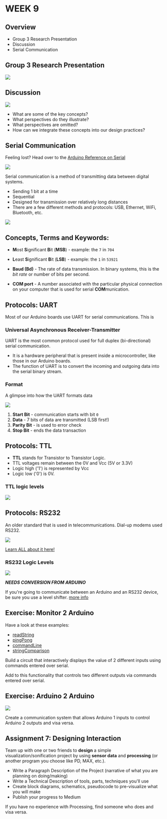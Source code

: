 # WEEK 9

## Overview

* Group 3 Research Presentation
* Discussion
* Serial Communication

## Group 3 Research Presentation

![](images/yield2.gif)

## Discussion

![](images/discuss.gif)

* What are some of the key concepts?
* What perspectives do they illustrate?
* What perspectives are omitted?
* How can we integrate these concepts into our design practices?

## Serial Communication

Feeling lost? Head over to the [Arduino Reference on Serial](https://www.arduino.cc/reference/en/language/functions/communication/serial/)

![](images/serial.gif)

Serial communication is a method of transmitting data between digital systems.

* Sending 1 bit at a time
* Sequential
* Designed for transmission over relatively long distances
* There are a few different methods and protocols: USB, Ethernet, WiFi, Bluetooth, etc.
  
![](images/serial_dgm.png)

## Concepts, Terms and Keywords:

* **M**ost **S**ignificant **B**it (**MSB**) - example: the `7` in `704`

* **L**east **S**ignificant **B**it (**LSB**) - example: the `1` in `53921`

* **Baud (Bd)** - The rate of data transmission. In binary systems, this is the *bit rate* or number of bits per second.

* **COM port** - A number associated with the particular physical connection on your computer that is used for serial **COM**munication.


## Protocols: UART

Most of our Arduino boards use UART for serial communications. This is 

### Universal Asynchronous Receiver-Transmitter

UART is the most common protocol used for full duplex (bi-directional) serial communication.

* It is a hardware peripheral that is present inside a microcontroller, like those in our Arduino boards.
* The function of UART is to convert the incoming and outgoing data into the serial binary stream.

### Format

A glimpse into how the UART formats data

![](images/UART-Protocol-format.png)

1. **Start Bit** - communication starts with bit `0`
2. **Data** - 7 bits of data are transmitted (LSB first!)
3. **Parity Bit** - is used to error check
4. **Stop Bit** - ends the data transaction


## Protocols: TTL

* **TTL** stands for Transistor to Transistor Logic.
* TTL voltages remain between the 0V and Vcc (5V or 3.3V)
* Logic high ('1') is represented by Vcc
* Logic low ('0') is 0V.

### TTL logic levels

![](images/ttl-timing.png)

## Protocols: RS232

An older standard that is used in telecommunications. Dial-up modems used RS232.

![](images/rs232.png)

[Learn ALL about it here!](https://www.codrey.com/embedded-systems/rs232-serial-communication/)

### RS232 Logic Levels

![](images/rs232-timing.png)

***NEEDS CONVERSION FROM ARDUINO***

If you're going to communicate between an Arduino and an RS232 device, be sure you use a level shifter. [more info](https://www.sparkfun.com/tutorials/215)

## Exercise: Monitor 2 Arduino

Have a look at these examples:

* [readString](arduino/readString/readString.ino)
* [pingPong](arduino/pingPong/pingPong.ino)
* [commandLine](arduino/commandLine/commandLine.ino)
* [stringComparison](arduino/stringComparison/stringComparison.ino)

Build a circuit that interactively displays the value of 2 different inputs using commands entered over serial.

Add to this functionality that controls two different outputs via commands entered over serial.

## Exercise: Arduino 2 Arduino

![](images/arduino2arduino.png)

Create a communication system that allows Arduino 1 inputs to control Arduino 2 outputs and visa versa.

## Assignment 7: Designing Interaction

 Team up with one or two friends to **design** a simple visualization/sonification project by using **sensor data** and **processing** (or another program you choose like PD, MAX, etc.).

* Write a Paragraph Description of the Project (narrative of what you are planning on doing/making)
* Write a Technical Description of tools, parts, techniques you'll use
* Create block diagrams, schematics, pseudocode to pre-visualize what you will make
* Publish your progress to Medium

If you have no experience with Processing, find someone who does and visa versa.


